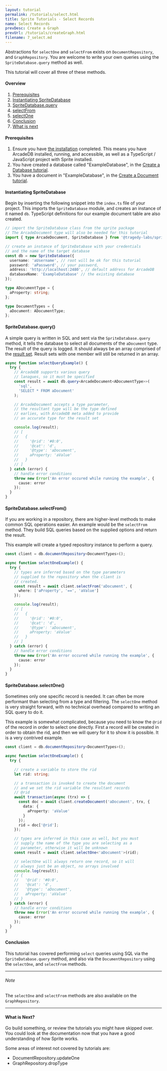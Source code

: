 ```yaml
---
layout: tutorial
permalink: /tutorials/select.html
title: Sprite Tutorials - Select Records
name: Select Records
prevDesc: Create a Graph
prevUrl: /tutorials/createGraph.html
filename: 7_select.md
---
```


Abstractions for `selectOne` and `selectFrom` exists on `DocumentRepository`, and `GraphRepository`. You are welcome to write your own queries using the `SpriteDatabase.query` method as well.

This tutorial will cover all three of these methods.

#### Overview

1. [Prerequisites](#prerequisites)
2. [Instantiating SpriteDatabase](#instantiating-spritedatabase)
3. [SpriteDatabase.query](#spritedatabasequery)
5. [selectFrom](#spritedatabaseselectfrom)
4. [selectOne](#spritedatabaseselectone)
6. [Conclusion](#conclusion)
7. [What is next](#what-is-next)

#### Prerequisites

1. Ensure you have [the installation](../installation.html) completed. This means you have ArcadeDB installed, running, and accessible, as well as a TypeScript / JavaScript project with Sprite installed.
2. You have created a database called "ExampleDatabase", in the [Create a Database tutorial]().
3. You have a document in "ExampleDatabase", in the [Create a Document tutorial]().

#### Instantiating SpriteDatabase

Begin by inserting the following snippet into the `index.ts` file of your project. This imports the `SpriteDatabase` module, and creates an instance of it named `db`. TypeScript definitions for our example document table are also created.

```ts
// import the SpriteDatabase class from the sprite package
// The ArcadeDocument type will also be needed for this tutorial
import { type ArcadeDocument, SpriteDatabase } from '@tragedy-labs/sprite';

// create an instance of SpriteDatabase with your credentials
// and the name of the target database
const db = new SpriteDatabase({
  username: 'aUsername', // root will be ok for this tutorial
  password: 'aPassword', // your password,
  address: 'http://localhost:2480', // default address for ArcadeDB
  databaseName: 'ExampleDatabase' // the existing database
});

type ADocumentType = {
  aProperty: string;
};

type DocumentTypes = {
  aDocument: ADocumentType;
};
```

#### SpriteDatabase.query()

A simple query is written in SQL and sent via the `SpriteDatabase.query` method, it tells the database to select all documents of the `aDocument` type. The result of the query is logged. It should always be an array comprised of the [result set](https://en.wikipedia.org/wiki/Result_set). Result sets with one member will still be returned in an array.

```ts
async function selectQueryExample() {
  try {
    // ArcadeDB supports various query
    // lanagues, so it must be specified
    const result = await db.query<ArcadeDocument<ADocumentType>>(
      'sql',
      'SELECT * FROM aDocument'
    );

    // ArcadeDocument accepts a type parameter,
    // the resultant type will be the type defined
    // earlies, with ArcadeDB meta added to provide
    // an accurate type for the result set

    console.log(result);
    // [
    //   {
    //     '@rid': '#0:0',
    //     '@cat': 'd',
    //     '@type': 'aDocument',
    //     aProperty: 'aValue'
    //   }
    // ]
  } catch (error) {
    // handle error conditions
    throw new Error('An error occured while running the example', {
      cause: error
    });
  }
}
```

#### SpriteDatabase.selectFrom()

If you are working in a repository, there are higher-level methods to make common SQL operations easier. An example would be the `selectFrom` method. They build SQL queries based on the supplied options and return the result.

This example will create a typed repository instance to perform a query.

```ts
const client = db.documentRepository<DocumentTypes>();

async function selectOneExample() {
  try {
    // types are inferred based on the type parameters
    // supplied to the repository when the client is
    // created.
    const result = await client.selectFrom('aDocument', {
      where: ['aProperty', '==', 'aValue']
    });

    console.log(result);
    // [
    //   {
    //     '@rid': '#0:0',
    //     '@cat': 'd',
    //     '@type': 'aDocument',
    //     aProperty: 'aValue'
    //   }
    // ]
  } catch (error) {
    // handle error conditions
    throw new Error('An error occured while running the example', {
      cause: error
    });
  }
}
```

#### SpriteDatabase.selectOne()

Sometimes only one specific record is needed. It can often be more performant than selecting from a type and filtering. The `selectOne` method is very straight forward, with no technical overhead compared to writing an SQL query to do it.

This example is somewhat complicated, because you need to know the `@rid` of the record in order to select one directly. First a record will be created in order to obtain the rid, and then we will query for it to show it is possible. It is a very contrived example.

```ts
const client = db.documentRepository<DocumentTypes>();

async function selectOneExample() {
  try {

    // create a variable to store the rid
    let rid: string;

    // a transaction is invoked to create the document
    // and we set the rid variable the resultant records
    // @rid
    await transaction(async (trx) => {
      const doc = await client.createDocument('aDocument', trx, {
        data: {
          aProperty: 'aValue'
        }
      });
      rid = doc['@rid'];
    });

    // types are inferred in this case as well, but you must
    // supply the name of the type you are selecting as a
    // parameter, otherwise it will be unknown
    const result = await client.selectOne<'aDocument'>(rid);

    // selectOne will always return one record, so it will
    // always just be an object, no arrays involved
    console.log(result);
    // {
    //   '@rid': '#0:0',
    //   '@cat': 'd',
    //   '@type': 'aDocument',
    //   aProperty: 'aValue'
    // }
  } catch (error) {
    // handle error conditions
    throw new Error('An error occured while running the example', {
      cause: error
    });
  }
}
```

#### Conclusion

This tutorial has covered performing `select` queries using SQL via the `SpriteDatabase.query` method, and also via the `DocumentRepository` using the `selectOne`, and `selectFrom` methods.

---

###### Note

The `selectOne` and `selectFrom` methods are also available on the `GraphRepository`.

---

#### What is Next?

Go build something, or review the tutorials you might have skipped over. You could look at the documentation now that you have a good understanding of how Sprite works.

Some areas of interest not covered by tutorials are:

- DocumentRepository.updateOne
- GraphRepository.dropType